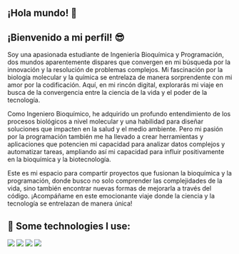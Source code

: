 ## ¡Hola mundo! 👋

## ¡Bienvenido a mi perfil! 😎

Soy una apasionada estudiante de Ingeniería Bioquímica y Programación, dos mundos aparentemente dispares que convergen en mi búsqueda por la innovación y la resolución de problemas complejos. Mi fascinación por la biología molecular y la química se entrelaza de manera sorprendente con mi amor por la codificación. Aquí, en mi rincón digital, explorarás mi viaje en busca de la convergencia entre la ciencia de la vida y el poder de la tecnología.

Como Ingeniero Bioquímico, he adquirido un profundo entendimiento de los procesos biológicos a nivel molecular y una habilidad para diseñar soluciones que impacten en la salud y el medio ambiente. Pero mi pasión por la programación también me ha llevado a crear herramientas y aplicaciones que potencien mi capacidad para analizar datos complejos y automatizar tareas, ampliando así mi capacidad para influir positivamente en la bioquímica y la biotecnología.

Este es mi espacio para compartir proyectos que fusionan la bioquímica y la programación, donde busco no solo comprender las complejidades de la vida, sino también encontrar nuevas formas de mejorarla a través del código. ¡Acompáñame en este emocionante viaje donde la ciencia y la tecnología se entrelazan de manera única!


<!--
**anahichavz/anahichavz** is a ✨ _special_ ✨ repository because its `README.md` (this file) appears on your GitHub profile.

Here are some ideas to get you started:

- 🔭 I’m currently working on ...
- 🌱 I’m currently learning ...
- 👯 I’m looking to collaborate on ...
- 🤔 I’m looking for help with ...
- 💬 Ask me about ...
- 📫 How to reach me: ...
- 😄 Pronouns: ...
- ⚡ Fun fact: ...
-->

## 🎯 Some technologies I use:
<img src="https://img.shields.io/badge/HTML5-E34F26?style=for-the-badge&logo=html5&logoColor=white"/>
<img src="https://img.shields.io/badge/CSS3-1572B6?style=for-the-badge&logo=css3&logoColor=white" />
<img src="https://img.shields.io/badge/JavaScript-323330?style=for-the-badge&logo=javascript&logoColor=F7DF1E" />
<img src="https://img.shields.io/badge/GitHub-100000?style=for-the-badge&logo=github&logoColor=white" />
